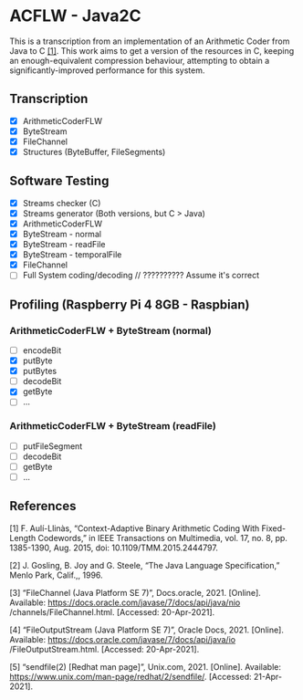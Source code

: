 # ACFLW - Java2C
This is a transcription from an implementation of an Arithmetic Coder from Java to C [[1]](#1).
This work aims to get a version of the resources in C, keeping an enough-equivalent compression behaviour, attempting to obtain a significantly-improved performance for this system.

## Transcription
  - [X] ArithmeticCoderFLW
  - [X] ByteStream
  - [X] FileChannel
  - [X] Structures (ByteBuffer, FileSegments)
## Software Testing
  - [X] Streams checker (C)
  - [X] Streams generator (Both versions, but C > Java)
  - [X] ArithmeticCoderFLW
  - [X] ByteStream - normal
  - [X] ByteStream - readFile
  - [X] ByteStream - temporalFile
  - [X] FileChannel
  - [ ] Full System coding/decoding     // ?????????? Assume it's correct
## Profiling (Raspberry Pi 4 8GB - Raspbian)
### ArithmeticCoderFLW + ByteStream (normal)
  - [ ] encodeBit
  - [X] putByte
  - [X] putBytes
  - [ ] decodeBit
  - [X] getByte
  - [ ] ...
### ArithmeticCoderFLW + ByteStream (readFile)
  - [ ] putFileSegment
  - [ ] decodeBit
  - [ ] getByte
  - [ ] ...

## References
<a id="1">[1]</a>
F. Aulí-Llinàs, “Context-Adaptive Binary Arithmetic Coding With Fixed-Length Codewords,” in IEEE Transactions on Multimedia, vol. 17, no. 8, pp. 1385-1390, Aug. 2015, doi: 10.1109/TMM.2015.2444797.

<a id="2">[2]</a>
J. Gosling, B. Joy and G. Steele, “The Java Language Specification,” Menlo Park, Calif.,, 1996.

<a id="3">[3]</a>
“FileChannel (Java Platform SE 7)”, Docs.oracle, 2021. [Online]. Available: https://docs.oracle.com/javase/7/docs/api/java/nio /channels/FileChannel.html. [Accessed: 20-Apr-2021].

<a id="4">[4]</a>
“FileOutputStream (Java Platform SE 7)”, Oracle Docs, 2021. [Online]. Available: https://docs.oracle.com/javase/7/docs/api/java/io /FileOutputStream.html. [Accessed: 20-Apr-2021].

<a id="5">[5]</a>
“sendfile(2) [Redhat man page]”, Unix.com, 2021. [Online]. Available: https://www.unix.com/man-page/redhat/2/sendfile/. [Accessed: 21-Apr-2021].
